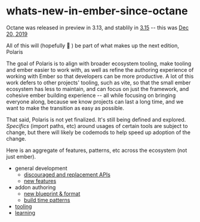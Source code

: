# whats-new-in-ember-since-octane

Octane was released in preview in 3.13, and stablily in [3.15](https://blog.emberjs.com/ember-3-15-released/) -- this was [Dec 20, 2019](https://blog.emberjs.com/octane-is-here/)

All of this will (hopefully 🤞 ) be part of what makes up the next edition, Polaris

The goal of Polaris is to align with broader ecosystem tooling, make tooling and ember easier to work with, as well as refine the authoring experience of working with Ember so that developers can be more productive. A lot of this work defers to other projects' tooling, such as vite, so that the small ember ecosystem has less to maintain, and can focus on just the framework, and cohesive ember building experience -- all while focusing on bringing everyone along, because we know projects can last a long time, and we want to make the transition as easy as possible.

That said, Polaris is not yet finalized. It's still being defined and explored. _Specifics_ (import paths, etc) around usages of certain tools are subject to change, but there will likely be codemods to help speed up adoption of the change.


Here is an aggregate of features, patterns, etc across the ecosystem (not just ember).

- general development
  - [discouraged and replacement APIs](./replacements.md)
  - [new features](./new-features.md)
- addon authoring
  - [new blueprint & format](./v2-addon/README.md)
  - [build time patterns](./v2-addon/build.md)
- [tooling](./tooling.md)
- [learning](./learning.md)
